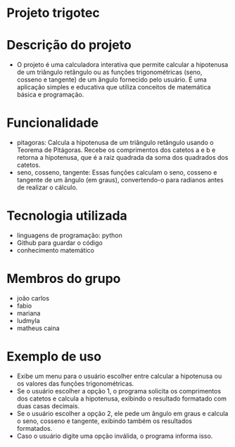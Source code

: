 # Projeto trigotec
# Descrição do projeto
- O projeto é uma calculadora interativa que permite calcular a hipotenusa de um triângulo retângulo ou as funções trigonométricas (seno, cosseno e tangente) de um ângulo fornecido pelo usuário. É uma aplicação simples e educativa que utiliza conceitos de matemática básica e programação.
# Funcionalidade
- pitagoras: Calcula a hipotenusa de um triângulo retângulo usando o Teorema de Pitágoras. Recebe os comprimentos dos catetos a e b e retorna a hipotenusa, que é a raiz quadrada da soma dos quadrados dos catetos.
- seno, cosseno, tangente: Essas funções calculam o seno, cosseno e tangente de um ângulo (em graus), convertendo-o para radianos antes de realizar o cálculo.
# Tecnologia utilizada
- linguagens de programação: python
- Github para guardar o código
- conhecimento matemático 
# Membros do grupo
- joão carlos
- fabio
- mariana
- ludmyla
- matheus caina
# Exemplo de uso
- Exibe um menu para o usuário escolher entre calcular a hipotenusa ou os valores das funções trigonométricas.
- Se o usuário escolher a opção 1, o programa solicita os comprimentos dos catetos e calcula a hipotenusa, exibindo o resultado formatado com duas casas decimais.
- Se o usuário escolher a opção 2, ele pede um ângulo em graus e calcula o seno, cosseno e tangente, exibindo também os resultados formatados.
- Caso o usuário digite uma opção inválida, o programa informa isso.
